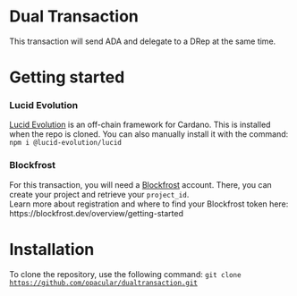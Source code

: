 # Dual Transaction
This transaction will send ADA and delegate to a DRep at the same time. 

# Getting started 
<h3>Lucid Evolution</h3>
<a href="https://anastasia-labs.github.io/lucid-evolution/install">Lucid Evolution</a> is an off-chain framework for Cardano. This is installed when the repo is cloned. You can also manually install it with the command: <code>npm i @lucid-evolution/lucid </code>

<h3>Blockfrost</h3>
For this transaction, you will need a <a href="https://blockfrost.io/" target="_blank">Blockfrost</a> account. There, you can create your project and retrieve your <code>project_id</code>.
<br> Learn more about registration and where to find your Blockfrost token here: https://blockfrost.dev/overview/getting-started

# Installation
To clone the repository, use the following command:
<code>git clone https://github.com/opacular/dualtransaction.git</code>